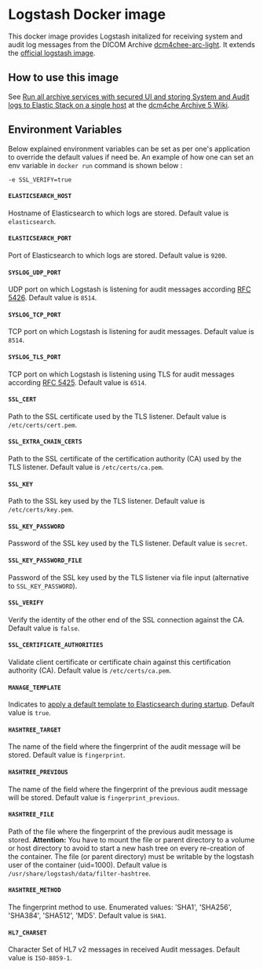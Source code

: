 # Logstash Docker image

This docker image provides Logstash initalized for receiving system and audit log messages from the DICOM Archive
[dcm4chee-arc-light](https://github.com/dcm4che/dcm4chee-arc-light/wiki).
It extends the [official logstash image](https://www.elastic.co/guide/en/logstash/current/docker.html).

## How to use this image

See [Run all archive services with secured UI and storing System and Audit logs to Elastic Stack on a single host](https://github.com/dcm4che/dcm4chee-arc-light/wiki/Run-all-archive-services-with-secured-UI-and-storing-System-and-Audit-logs-to-Elastic-Stack-on-a-single-host) at the
[dcm4che Archive 5 Wiki](https://github.com/dcm4che/dcm4chee-arc-light/wiki).

## Environment Variables 

Below explained environment variables can be set as per one's application to override the default values if need be.
An example of how one can set an env variable in `docker run` command is shown below :

    -e SSL_VERIFY=true

#### `ELASTICSEARCH_HOST`

Hostname of Elasticsearch to which logs are stored. Default value is `elasticsearch`.

#### `ELASTICSEARCH_PORT`

Port of Elasticsearch to which logs are stored. Default value is `9200`.

#### `SYSLOG_UDP_PORT`

UDP port on which Logstash is listening for audit messages according
[RFC 5426](https://tools.ietf.org/html/rfc5426). Default value is `8514`.

#### `SYSLOG_TCP_PORT`

TCP port on which Logstash is listening for audit messages. Default value is `8514`.

#### `SYSLOG_TLS_PORT`

TCP port on which Logstash is listening using TLS for audit messages according
[RFC 5425](https://tools.ietf.org/html/rfc5425). Default value is `6514`.

#### `SSL_CERT`

Path to the SSL certificate used by the TLS listener. Default value is `/etc/certs/cert.pem`.

#### `SSL_EXTRA_CHAIN_CERTS`

Path to the SSL certificate of the certification authority (CA) used by the TLS listener. Default value is `/etc/certs/ca.pem`.

#### `SSL_KEY`

Path to the SSL key used by the TLS listener. Default value is `/etc/certs/key.pem`.

#### `SSL_KEY_PASSWORD`

Password of the SSL key used by the TLS listener. Default value is `secret`.

#### `SSL_KEY_PASSWORD_FILE`

Password of the SSL key used by the TLS listener via file input (alternative to `SSL_KEY_PASSWORD`).

#### `SSL_VERIFY`

Verify the identity of the other end of the SSL connection against the CA. Default value is `false`.

#### `SSL_CERTIFICATE_AUTHORITIES`

Validate client certificate or certificate chain against this certification authority (CA). Default value is `/etc/certs/ca.pem`.

#### `MANAGE_TEMPLATE`

Indicates to [apply a default template to Elasticsearch during startup](https://www.elastic.co/guide/en/logstash/current/plugins-outputs-elasticsearch.html#plugins-outputs-elasticsearch-manage_template).
Default value is `true`.

#### `HASHTREE_TARGET`

The name of the field where the fingerprint of the audit message will be stored. Default value is `fingerprint`.

#### `HASHTREE_PREVIOUS`

The name of the field where the fingerprint of the previous audit message will be stored.
Default value is `fingerprint_previous`.

#### `HASHTREE_FILE`

Path of the file where the fingerprint of the previous audit message is stored. **Attention:** You have to mount
the file or parent directory to a volume or host directory to avoid to start a new hash tree on every re-creation
of the container. The file (or parent directory) must be writable by the logstash user of the container (uid=1000).
Default value is `/usr/share/logstash/data/filter-hashtree`.

#### `HASHTREE_METHOD`

The fingerprint method to use. Enumerated values: 'SHA1', 'SHA256', 'SHA384', 'SHA512', 'MD5'.
Default value is `SHA1`.

#### `HL7_CHARSET`

Character Set of HL7 v2 messages in received Audit messages. Default value is `ISO-8859-1`.

